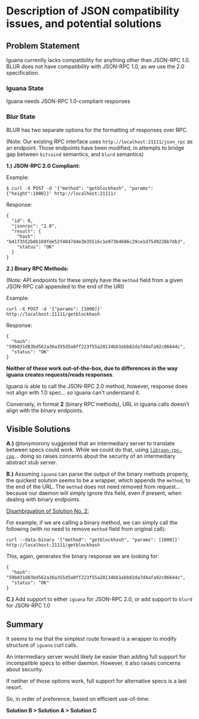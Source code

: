 # Description of JSON compatibility issues, and potential solutions

## Problem Statement

Iguana currently lacks compatibility for anything other than JSON-RPC 1.0.  BLUR does not have compatibility with JSON-RPC 1.0, as we use the 2.0 specification.

### Iguana State

Iguana needs JSON-RPC 1.0-compliant responses

### Blur State

BLUR has two separate options for the formatting of responses over RPC.

(Note: Our existing RPC interface uses `http://localhost:21111/json_rpc` as an endpoint.  Those endpoints have been modified, in attempts to bridge gap between `bitcoind` semantics, and `blurd` semantics)

**1.) JSON-RPC 2.0 Compliant:**

Example: 

```
$ curl -X POST -d '{"method": "getblockhash", "params": {"height":1000}}' http://localhost:21111/
```

Response:

```
{
  "id": 0,
  "jsonrpc": "2.0",
  "result": {
    "hash": "b41f3552b0b169fde52f4047d4e3b35516c1e973b4686c29ce1d75d9228b7db3",
    "status": "OK"
  }
}
```

**2.) Binary RPC Methods:**

(Note: API endpoints for these simply have the `method` field from a given JSON-RPC call appended to the end of the URI)

Example:

```
curl -X POST -d '{"params": [1000]}' http://localhost:21111/getblockhash
```

Response:

```
{
  "hash": "59b031d83bd562a36a355d5a0ff223f55a28134bb1ebb82da7d4afa92c06644c",
  "status": "OK"
}
```

**Neither of these work out-of-the-box, due to differences in the way iguana creates requests/reads responses**.


Iguana is able to call the JSON-RPC 2.0 method, however, response does not align with 1.0 spec... so iguana can't understand it.  

Conversely, in format **2** (binary RPC methods), URL in iguana calls doesn't align with the binary endpoints.


## Visible Solutions

**A.)** @tonymorony suggested that an intermediary server to translate between specs could work.  While we could do that, using <a href="https://github.com/cinemast/libjson-rpc-cpp">`libjson-rpc-cpp`</a>... doing so raises concerns about the security of an intermediary abstract stub server.

**B.)** Assuming `iguana` can parse the output of the binary methods properly, the quickest solution seems to be a wrapper, which appends the `method`, to the end of the URL.  The `method` does not need removed from request... because our daemon will simply ignore this field, even if present, when dealing with binary endpoints.  

<u>Disambiguation of Solution No. 2:</u>

For example, if we are calling a binary method, we can simply call the following (with no need to remove `method` field from original call):

```
curl --data-binary '{"method": "getblockhash", "params": [1000]}' http://localhost:21111/getblockhash
```

This, again, generates the binary response we are looking for:

```
{
  "hash": "59b031d83bd562a36a355d5a0ff223f55a28134bb1ebb82da7d4afa92c06644c",
  "status": "OK"
}
```

**C.)** Add support to either `iguana` for JSON-RPC 2.0, or add support to `blurd` for JSON-RPC 1.0 


## Summary

It seems to me that the simplest route forward is a wrapper to modify structure of `iguana` curl calls.

An intermediary server would likely be easier than adding full support for incompatible specs to either daemon. However, it also raises concerns about security.

If netiher of those options work, full support for alternative specs is a last resort.

So, in order of preference, based on efficient use-of-time:

**Solution B > Solution A > Solution C** 